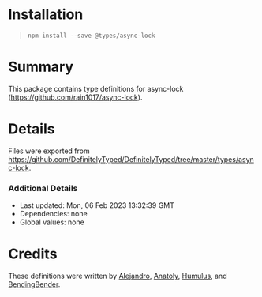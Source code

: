 # Installation
> `npm install --save @types/async-lock`

# Summary
This package contains type definitions for async-lock (https://github.com/rain1017/async-lock).

# Details
Files were exported from https://github.com/DefinitelyTyped/DefinitelyTyped/tree/master/types/async-lock.

### Additional Details
 * Last updated: Mon, 06 Feb 2023 13:32:39 GMT
 * Dependencies: none
 * Global values: none

# Credits
These definitions were written by [Alejandro](https://github.com/afharo), [Anatoly](https://github.com/rhymmor), [Humulus](https://github.com/humulus), and [BendingBender](https://github.com/BendingBender).
